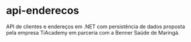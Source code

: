 # api-enderecos
API de clientes e endereços em .NET com persistência de dados proposta pela empresa TiAcademy em parceria com a Benner Saúde de Maringá.
